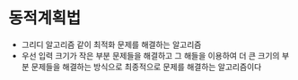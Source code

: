 # 동적계획법

- 그리디 알고리즘 같이 최적화 문제를 해결하는 알고리즘
- 우선 입력 크기가 작은 부분 문제들을 해결하고 그 해들을 이용하여 더 큰 크기의 부분 문제들을 해결하는 방식으로 최종적으로 문제를 해결하는 알고리즘이다

